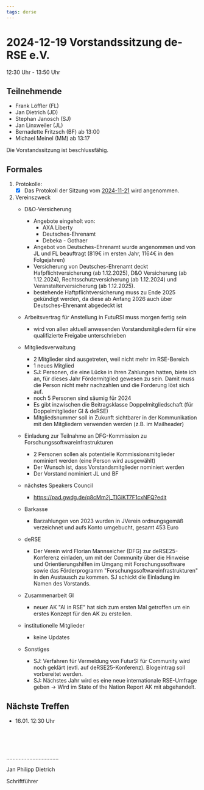 ```yaml
---
tags: derse
---
```

# 2024-12-19 Vorstandssitzung de-RSE e.V.

12:30 Uhr - 13:50 Uhr

## Teilnehmende

- Frank Löffler (FL)
- Jan Dietrich (JD)
- Stephan Janosch (SJ)
- Jan Linxweiler (JL)
- Bernadette Fritzsch (BF) ab 13:00
- Michael Meinel (MM) ab 13:17

Die Vorstandssitzung ist beschlussfähig.

## Formales

1. Protokolle:
    - [x] Das Protokoll der Sitzung vom [2024-11-21](https://github.com/DE-RSE/protokolle/blob/master/Vorstandssitzungen/2024/Protokoll-Vorstand-deRSE-2024-11-21.md) wird angenommen.

2. Vereinszweck
    - D&O-Versicherung
        - Angebote eingeholt von:
            - AXA Liberty
            - Deutsches-Ehrenamt
            - Debeka - Gothaer
        - Angebot von Deutsches-Ehrenamt wurde angenommen und von JL und FL beauftragt (819€ im ersten Jahr, 1164€ in den Folgejahren)
        - Versicherung von Deutsches-Ehrenamt deckt Hafpflichtversicherung (ab 1.12.2025), D&O Versicherung (ab 1.12.2024), Rechtsschutzversicherung (ab 1.12.2024) und Veranstalterversicherung (ab 1.12.2025).
        - bestehende Haftpflichtversicherung muss zu Ende 2025 gekündigt werden, da diese ab Anfang 2026 auch über Deutsches-Ehrenamt abgedeckt ist
    - Arbeitsvertrag für Anstellung in FutuRSI muss morgen fertig sein
        - wird von allen aktuell anwesenden Vorstandsmitgliedern für eine qualifizierte Freigabe unterschrieben
    - Mitgliedsverwaltung
        - 2 Mitglieder sind ausgetreten, weil nicht mehr im RSE-Bereich 
        - 1 neues Mitglied
        - SJ: Personen, die eine Lücke in ihren Zahlungen hatten, biete ich an, für dieses Jahr Fördermitglied gewesen zu sein. Damit muss die Person nicht mehr nachzahlen und die Forderung löst sich auf.
        - noch 5 Personen sind säumig für 2024
        - Es gibt inzwischen die Beitragsklasse Doppelmitgliedschaft (für Doppelmitglieder GI & deRSE)
        - Mitgliedsnummer soll in Zukunft sichtbarer in der Kommunikation mit den Mitgliedern verwenden werden (z.B. im Mailheader)
    - Einladung zur Teilnahme an DFG-Kommission zu Forschungssoftwareinfrastrukturen
        - 2 Personen sollen als potentielle Kommissionsmitglieder nominiert werden (eine Person wird ausgewählt)
        - Der Wunsch ist, dass Vorstandsmitglieder nominiert werden
        - Der Vorstand nominiert JL und BF
    - nächstes Speakers Council
        - https://pad.gwdg.de/q8cMm2j_TlGiKT7F1cxNFQ?edit
    - Barkasse
        - Barzahlungen von 2023 wurden in JVerein ordnungsgemäß verzeichnet und aufs Konto umgebucht, gesamt 453 Euro
    - deRSE
        - Der Verein wird Florian Mannseicher (DFG) zur deRSE25-Konferenz einladen, um mit der Community über die Hinweise und Orientierungshilfen im Umgang mit Forschungssoftware sowie das Förderprogramm "Forschungssoftwareinfrastrukturen" in den Austausch zu kommen. SJ schickt die Einladung im Namen des Vorstands.
       
    - Zusammenarbeit GI
        - neuer AK "AI in RSE" hat sich zum ersten Mal getroffen um ein erstes Konzept für den AK zu erstellen.

    - institutionelle Mitglieder
        - keine Updates

    - Sonstiges
        - SJ: Verfahren für Vermeldung von FuturSI für Community wird noch geklärt (evtl. auf deRSE25-Konferenz). Blogeintrag soll vorbereitet werden.
        - SJ: Nächstes Jahr wird es eine neue internationale RSE-Umfrage geben -> Wird im State of the Nation Report AK mit abgehandelt. 

## Nächste Treffen

- 16.01. 12:30 Uhr

<br />
<br />
<br />

..................................

Jan Philipp Dietrich

Schriftführer

